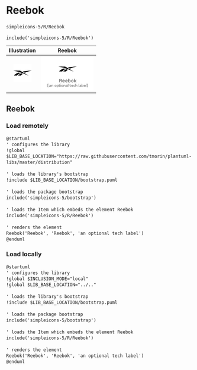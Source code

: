 # Reebok


```text
simpleicons-5/R/Reebok
```

```text
include('simpleicons-5/R/Reebok')
```



| Illustration | Reebok |
| :---: | :---: |
| ![illustration for Illustration](../../simpleicons-5/R/Reebok.png) | ![illustration for Reebok](../../simpleicons-5/R/Reebok.Local.png) |




## Reebok

### Load remotely
```plantuml
@startuml
' configures the library
!global $LIB_BASE_LOCATION="https://raw.githubusercontent.com/tmorin/plantuml-libs/master/distribution"

' loads the library's bootstrap
!include $LIB_BASE_LOCATION/bootstrap.puml

' loads the package bootstrap
include('simpleicons-5/bootstrap')

' loads the Item which embeds the element Reebok
include('simpleicons-5/R/Reebok')

' renders the element
Reebok('Reebok', 'Reebok', 'an optional tech label')
@enduml
```

### Load locally
```plantuml
@startuml
' configures the library
!global $INCLUSION_MODE="local"
!global $LIB_BASE_LOCATION="../.."

' loads the library's bootstrap
!include $LIB_BASE_LOCATION/bootstrap.puml

' loads the package bootstrap
include('simpleicons-5/bootstrap')

' loads the Item which embeds the element Reebok
include('simpleicons-5/R/Reebok')

' renders the element
Reebok('Reebok', 'Reebok', 'an optional tech label')
@enduml
```

